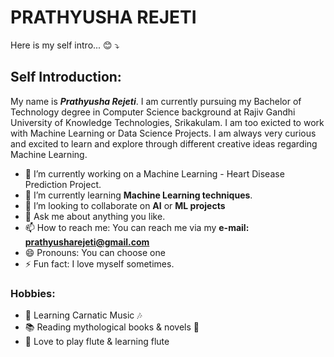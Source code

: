 # PRATHYUSHA REJETI
Here is my self intro... :blush: :arrow_heading_down:
## Self Introduction:
My name is ***Prathyusha Rejeti***. I am currently pursuing my Bachelor of Technology degree in Computer Science background at Rajiv Gandhi University of Knowledge Technologies, Srikakulam. I am too exicted to work with Machine Learning or Data Science Projects. I am always very curious and excited to learn and explore through different creative ideas regarding Machine Learning. 

- 🔭 I’m currently working on a Machine Learning - Heart Disease Prediction Project.
- 🌱 I’m currently learning **Machine Learning techniques**.
- 👯 I’m looking to collaborate on **AI** or **ML projects**
- 💬 Ask me about anything you like.
- 📫 How to reach me: You can reach me via my **e-mail: prathyusharejeti@gmail.com** 
- 😄 Pronouns: You can choose one
- ⚡ Fun fact: I love myself sometimes.

### Hobbies:
* :musical_note: Learning Carnatic Music :notes:
* :books: Reading mythological books & novels :notebook_with_decorative_cover:
* :flute: Love to play flute & learning flute
